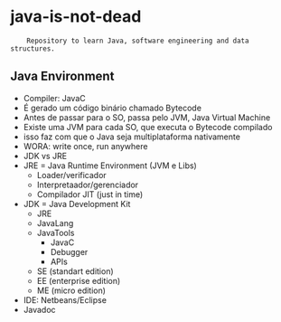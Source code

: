 # java-is-not-dead
        Repository to learn Java, software engineering and data structures.
## Java Environment
- Compiler: JavaC
- É gerado um código binário chamado Bytecode
- Antes de passar para o SO, passa pelo JVM, Java Virtual Machine
- Existe uma JVM para cada SO, que executa o Bytecode compilado
- isso faz com que o Java seja multiplataforma nativamente
- WORA: write once, run anywhere
- JDK vs JRE
- JRE = Java Runtime Environment (JVM e Libs)
  - Loader/verificador
  - Interpretaador/gerenciador
  - Compilador JIT (just in time)
- JDK = Java Development Kit
  - JRE
  - JavaLang
  - JavaTools
    - JavaC
    - Debugger
    - APIs
  - SE (standart edition)
  - EE (enterprise edition)
  - ME (micro edition)
- IDE: Netbeans/Eclipse
- Javadoc